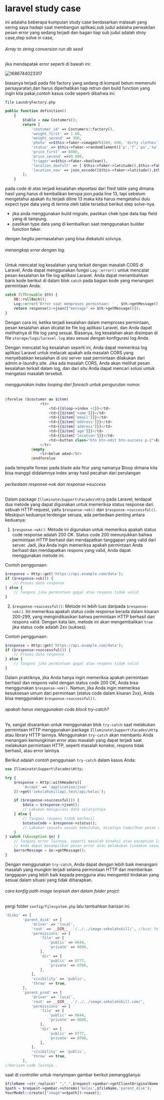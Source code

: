 # laravel study case

ini adalaha beberapa kumpulan study case berdasarkan malasah yang sering saya hadapi saat membangun aplikasi,sub judul adalaha perwakilan pesan error yang sedang terjadi dan bagan tiap sub judul adalah stroy case,step solve in case,

###### Array to string conversion run db seed

jika mendapatak error seperti di bawah ini:

![1686744023317](image/laravel-studycase/1686744023317.png)

biasanya terjadi pada file factory yang sedang di kompail belum memenuhi persayaratan,dan harus diperhatikan tiap retrun dari build function yang ingin kita pakai,contoh kasus code seperti dibahwa ini:

`file LaundryFactory.php`

```php
public function definition()
    {
        $table = new Costumers();
        return [
            'costumer_id' => Costumers::factory(),
            'weight_first' => 1.00,
            'weight_second' => 300,
            'photo' =>$this->faker->imageUrl(500, 600, 'dirty clothes'),
            'status' => $this->faker->randomElement(['p','f','pu','tw',]),
            'price_first' => 8000,
            'price_second' =>80.000,
            'trigger'=>$this->faker->boolean(),
            'location_deafult' => [ $this->faker->latitude(),$this->faker->longitude() ],
            'location_now' => json_encode([$this->faker->latitude(),$this->faker->longitude()])
        ];
    }
```

pada code di atas terjadi kesalahan ekpsetasi dari filed table yang dimana hasil yang harus di kembalikan berupa json,pada line 13, tapi sebelum mengetahui apakah itu terjadi diline 13 maka kita harus mengetahui dulu expect type data yang di terima oleh table tersebut berikut step solve-nya.

* jika anda menggunakan build migrate, pastikan chek type data tiap field yang di tampung.
* pastikan type data yang di kembalikan saat menggunakan builder function faker.

dengan begitu permasalahan yang bisa diekatuhi solvnya.

###### menangkap error dengan log.

Untuk mencatat log kesalahan yang terkait dengan masalah CORS di Laravel, Anda dapat menggunakan fungsi `Log::error()` untuk mencatat pesan kesalahan ke file log aplikasi Laravel. Anda dapat menambahkan baris kode berikut di dalam blok `catch` pada bagian kode yang menangani permintaan Anda:

```php
catch (\Throwable $th) {
    DB::rollBack();
    Log::error('Error saat memproses permintaan: ' . $th->getMessage());
    return response()->json(["message" => $th->getMessage()]);
}
```

Dengan cara ini, ketika terjadi kesalahan dalam memproses permintaan, pesan kesalahan akan dicatat ke file log aplikasi Laravel, dan Anda dapat melihatnya di file log yang sesuai. Biasanya, log kesalahan akan disimpan di file `storage/logs/laravel.log` atau sesuai dengan konfigurasi log Anda.

Dengan mencatat log kesalahan seperti ini, Anda dapat memeriksa log aplikasi Laravel untuk melacak apakah ada masalah CORS yang menyebabkan kesalahan di sisi server saat permintaan dilakukan dari admin.e-laundry.site. Jika ada masalah CORS, Anda akan melihat pesan kesalahan terkait dalam log, dan dari situ Anda dapat mencari solusi untuk mengatasi masalah tersebut.

###### menggunakan index looping dari foreach untuk pengurutan nomor.

```php
@forelse ($costumer as $item)
                <tr>
                    <td>{{$loop->index +1}}</td>
                    <td>{{$item['name']}}</td>
                    <td>{{$item['email']}}</td>
                    <td>{{$item['address']}}</td>
                    <td>{{$item['address']}}</td>
                    <td>{{$item['age']}}</td>
                    <td>{{$item['location']}}</td>
                    <td><button class="btn btn-edit btn-success p-2">Edit</button></td>
                </tr>
            @empty
                <tr>belum adad</tr>
            @endforelse
```

pada tempalte foreac pada blade ada fitur yang namanya $loop dimana kita bisa manggil didalamnya index array hasil pecahan dari perulangan

###### perbedaan response->ok dan response->success

Dalam package `Illuminate\Support\Facades\Http` pada Laravel, terdapat dua metode yang dapat digunakan untuk memeriksa status response dari sebuah HTTP request, yaitu `$response->ok()` dan `$response->successful()`. Meskipun keduanya terdengar serupa, ada perbedaan penting antara keduanya:

1. `$response->ok()`: Metode ini digunakan untuk memeriksa apakah status code response adalah 200 OK. Status code 200 menunjukkan bahwa permintaan HTTP berhasil dan mendapatkan tanggapan yang valid dari server. Jadi, jika Anda ingin memeriksa apakah permintaan Anda berhasil dan mendapatkan respons yang valid, Anda dapat menggunakan metode ini.

Contoh penggunaan:

```php
$response = Http::get('https://api.example.com/data');
if ($response->ok()) {
    // Proses data response
} else {
    // Tangani jika permintaan gagal atau respons tidak valid
}
```

2. `$response->successful()`: Metode ini lebih luas daripada `$response->ok()`. Ini memeriksa apakah status code response berada dalam kisaran 200-299, yang mengindikasikan bahwa permintaan HTTP berhasil dan respons valid. Dengan kata lain, metode ini akan mengembalikan `true` jika status code adalah 2xx (sukses).

Contoh penggunaan:

```php
$response = Http::get('https://api.example.com/data');
if ($response->successful()) {
    // Proses data response
} else {
    // Tangani jika permintaan gagal atau respons tidak valid
}
```

Dalam praktiknya, jika Anda hanya ingin memeriksa apakah permintaan berhasil dan respons valid dengan status code 200 OK, Anda bisa menggunakan `$response->ok()`. Namun, jika Anda ingin memeriksa kesuksesan umum dari permintaan (status code dalam kisaran 2xx), Anda bisa menggunakan `$response->successful()`.

###### apakah harus menggunakan code block try-catch?

Ya, sangat disarankan untuk menggunakan blok `try-catch` saat melakukan permintaan HTTP menggunakan package `Illuminate\Support\Facades\Http` atau library HTTP lainnya. Menggunakan `try-catch` akan membantu Anda menangani kemungkinan error atau masalah yang dapat terjadi saat melakukan permintaan HTTP, seperti masalah koneksi, respons tidak berhasil, atau error lainnya.

Berikut adalah contoh penggunaan `try-catch` dalam kasus Anda:

```php
use Illuminate\Support\Facades\Http;

try {
    $response = Http::withHeaders([
        'Accept' => 'application/json'
    ])->get('sekolahskillapi.test/api/kelas');

    if ($response->successful()) {
        $data = $response->json();
        // Lakukan manipulasi data selanjutnya
    } else {
        // Tangani respons tidak berhasil
        $statusCode = $response->status();
        // Lakukan sesuatu sesuai kebutuhan, misalnya tampilkan pesan error
    }
} catch (\Exception $e) {
    // Tangani error lainnya, seperti masalah koneksi atau exception lainnya
    // Anda dapat menampilkan pesan error atau melakukan tindakan sesuai kebutuhan
    $errorMessage = $e->getMessage();
}
```

Dengan menggunakan `try-catch`, Anda dapat dengan lebih baik menangani masalah yang mungkin terjadi selama permintaan HTTP dan memberikan tanggapan yang lebih baik kepada pengguna atau mengambil tindakan yang sesuai dalam situasi yang tidak diharapkan.

###### cara konfig path image terpisah dari dalam folder projct:

pergi folder `config/filesystem.php` lalu tambahkan barisan ini.

```php
'disks' => [
        'parent_disk' => [
            'driver' => 'local',
            'root' => __DIR__ .'/../../image-sekolahskill/', //buat folder dengan posisi yang sama dengan folder project yang sedang aktive
            'permissions' => [
                'file' => [
                    'public' => 0644,
                    'private' => 0600,
                ],
                'dir' => [
                    'public' => 0777,
                    'private' => 0700,
                ],
            ],
            'visibility' => 'public',
            'throw' => true,
        ],
        'parent_prod' => [
            'driver' => 'local',
            'root' => __DIR__ .'/../../image.sekolahskill.com/',
            'permissions' => [
                'file' => [
                    'public' => 0644,
                    'private' => 0600,
                ],
                'dir' => [
                    'public' => 0777,
                    'private' => 0700,
                ],
            ],
            'visibility' => 'public',
            'throw' => true,
        ],
//barisan code lainnya..
```

saat di controller untuk menyimpan gambar berikut pemanggilanya:

```php
$fileName =str_replace(" ","_",$request->gambar->getClientOriginalName());
$path = $request->gambar->storeAs('kelas',$fileName,'parent_disk');
YourModel::create(["image"=>$path])->save();
```

